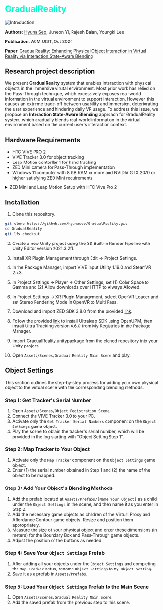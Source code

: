 # <span style="color: rgb(0, 255, 205);">**GradualReality**</span>
![Introduction](Figures/1.Introduction.png)

**Authors**: [Hyuna Seo](https://hyunaseo.github.io), Juheon Yi, Rajesh Balan, Youngki Lee 

**Publication**: ACM UIST, Oct 2024

**Paper**: [GradualReality: Enhancing Physical Object Interaction in Virtual Reality via Interaction State-Aware Blending](https://doi.org/10.1145/3654777.3676463)

## Research project description
We present **GradualReality** system that enables interaction with physical objects in the immersive virutal environment. Most prior work has relied on the Pass-Through technique, which excessively exposes real-world information in the virtual environment to support interaction. However, this causes an extreme trade-off between usability and immersion, deteriorating the user experience and hindering daily VR usage. To address this issue, we propose an **Interaction State-Aware Blending** approach for GradualReality system, which gradually blends real-world information in the virtual environment based on the current user's interaction context.

## Hardware Requirements
- HTC VIVE PRO 2
- VIVE Tracker 3.0 for object tracking 
- Leap Motion contorller 1 for hand tracking 
- ZED Mini camera for Pass-Through implementation 
- Windows 11 computer with 8 GB RAM or more and NVIDIA GTX 2070 or higher satisfying ZED Mini requirements 

<details>
    <summary>ZED Mini and Leap Motion Setup with HTC Vive Pro 2</summary>
    We have attached the ZED Mini and Leap Motion to the HTC VIVE PRO 2 as shown below.
    <p align="left">
        <img src="Figures/7.DeviceSetup.png" alt="Device Setup" width="30%" style="float:left; margin-right:30px;">
    </p>

1. **Zed Mini**
- The ZED Mini should be aligned with the center of the front camera of the HTC VIVE PRO 2.
- Putting it below the HMD's camera is one possible option, but you will need to adjust the zed camera's parameters, which ~~is a disaster~~ can make implementing Pass-Through very difficult (it becomes challenging to accurately apply Pass-Through to the exact position of objects).

2. **Leap Motion controller**
- The Leap Motion is attached below the front camera of the HTC VIVE PRO 2.
- Since the ZED Mini obstructs the front camera, it is not possible to use hand tracking provided by VIVE, Steam, or OpenXR, making the Leap Motion necessary.

</details>

## Installation 
1. Clone this repository. 
```bash
git clone https://github.com/hyunaseo/GradualReality.git
cd GradualReality 
git lfs checkout
```
2. Create a new Unity project using the 3D Built-in Render Pipeline with Unity Editor version 2021.3.2f1.

3. Install XR Plugin Management through Edit -> Project Settings.

4. In the Package Manager, import VIVE Input Utility 1.19.0 and SteamVR 2.7.3.

5. In Project Settings -> Player -> Other Settings, set (1) Color Space to Gamma and (2) Allow downloads over HTTP to Always Allowed.

6. In Project Settings -> XR Plugin Management, select OpenVR Loader and set Stereo Rendering Mode in OpenVR to Multi Pass.

7. Download and import ZED SDK 3.8.0 from the provided [link](https://www.stereolabs.com/en-kr/developers/release/3.8).

8. Follow the provided [link](https://github.com/ultraleap/UnityPlugin?tab=readme-ov-file#Installation) to install Ultraleap SDK using OpenUPM, then install Ultra Tracking version 6.6.0 from My Registries in the Package Manager.

9. Import GradualReality.unitypackage from the cloned repository into your Unity project.

10. Open `Assets/Scenes/Gradual Reality Main Scene` and play. 

## Object Settings
This section outlines the step-by-step process for adding your own physical object to the virtual scene with the corresponding blending methods. 

### Step 1: Get Tracker's Serial Number

1. Open `Assets/Scenes/Object Registration Scene`.
2. Connect the VIVE Tracker 3.0 to your PC.
3. Activate only the `Get Tracker Serial Numbers` component on the `Object Settings` game object.
4. Play the scene to obtain the tracker's serial number, which will be provided in the log starting with "Object Setting Step 1".

### Step 2: Map Tracker to Your Object

1. Activate only the `Map Tracker` component on the `Object Settings` game object.
2. Enter (1) the serial number obtained in Step 1 and (2) the name of the object to be mapped.

### Step 3: Add Your Object's Blending Methods

1. Add the prefab located at `Assets/Prefabs/[Name Your Object]` as a child under the `Object Settings` in the scene, and then name it as you enter in Step 2.
2. Add the necessary game objects as children of the Virtual Proxy and Affordance Contour game objects. Resize and position them appropriately.
3. Measure the size of your physical object and enter these dimensions (in meters) for the Boundary Box and Pass-Through game objects.
4. Adjust the position of the buttons as needed.

### Step 4: Save Your `Object Settings` Prefab

1. After adding all your objects under the `Object Settings` and completing the `Map Tracker` setup, rename `Object Settings` to `My Object Setting`.
2. Save it as a prefab in `Assets/Prefabs`.

### Step 5: Load Your `Object Settings` Prefab to the Main Scene

1. Open `Assets/Scenes/Gradual Reality Main Scene`.
2. Add the saved prefab from the previous step to this scene.